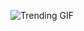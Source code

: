 
<!-- GIF_SECTION -->
![Trending GIF](https://media0.giphy.com/media/v1.Y2lkPThiYjIxNzcydDB6MTUwbzFwajVsbzc1b2hydTVrMnNlbnlhMnV0c21oYmV6d3dpNCZlcD12MV9naWZzX3NlYXJjaCZjdD1n/3oKIPeLAaOhrv8JJ7y/giphy.gif)
<!-- END_GIF_SECTION -->
